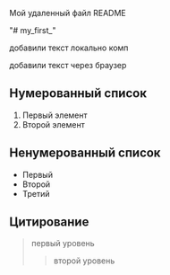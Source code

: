 Мой удаленный файл README

"# my_first_"  

добавили текст локально комп

добавили текст через браузер




## Нумерованный список
1. Первый элемент
2. Второй элемент
    
## Ненумерованный список  
* Первый
* Второй
* Третий



## Цитирование
> первый уровень
>> второй уровень
